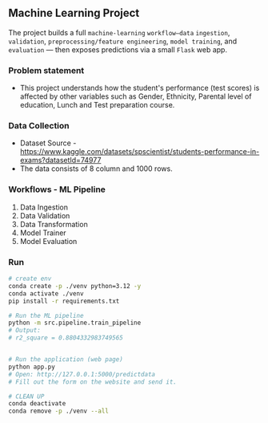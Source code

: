 ## Machine Learning Project

The project builds a full `machine-learning` `workflow—data` `ingestion`, `validation`, `preprocessing/feature engineering`, `model training`, and `evaluation` — then exposes predictions via a small `Flask` web app.

### Problem statement
- This project understands how the student's performance (test scores) is affected by other variables such as Gender, Ethnicity, Parental level of education, Lunch and Test preparation course.


### Data Collection
- Dataset Source - https://www.kaggle.com/datasets/spscientist/students-performance-in-exams?datasetId=74977
- The data consists of 8 column and 1000 rows.

### Workflows - ML Pipeline

1. Data Ingestion
2. Data Validation
3. Data Transformation
4. Model Trainer
5. Model Evaluation

### Run

```bash
# create env
conda create -p ./venv python=3.12 -y
conda activate ./venv
pip install -r requirements.txt

# Run the ML pipeline
python -m src.pipeline.train_pipeline
# Output:
# r2_square = 0.8804332983749565


# Run the application (web page)
python app.py
# Open: http://127.0.0.1:5000/predictdata
# Fill out the form on the website and send it.

# CLEAN UP
conda deactivate
conda remove -p ./venv --all
```